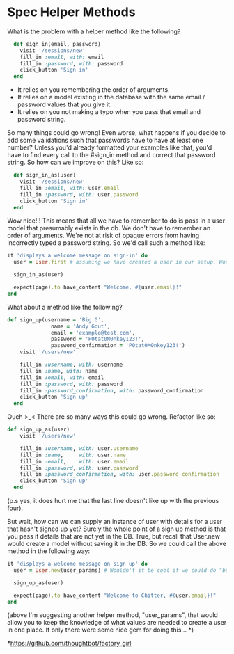 # Spec Helper Methods

What is the problem with a helper method like the following?

```ruby
  def sign_in(email, password)
    visit '/sessions/new'
    fill_in :email, with: email
    fill_in :password, with: password
    click_button 'Sign in'
  end
```

- It relies on you remembering the order of arguments.
- It relies on a model existing in the database with the same email / password values that you give it.
- It relies on you not making a typo when you pass that email and password string.

So many things could go wrong! Even worse, what happens if you decide to add some validations such that passwords have to have at least one number? Unless you'd already formatted your examples like that, you'd have to find every call to the #sign_in method and correct that password string. So how can we improve on this? Like so:

```ruby
  def sign_in_as(user)
    visit '/sessions/new'
    fill_in :email, with: user.email
    fill_in :password, with: user.password
    click_button 'Sign in'
  end
```
Wow nice!!! This means that all we have to remember to do is pass in a user model that presumably exists in the db. We don't have to remember an order of arguments. We're not at risk of opaque errors from having incorrectly typed a password string. So we'd call such a method like:

```ruby
it 'displays a welcome message on sign-in' do
  user = User.first # assuming we have created a user in our setup. Wouldn't it be cool if we could do `create :user`? Hmmm...*

  sign_in_as(user)

  expect(page).to have_content "Welcome, #{user.email}!"
end
```

What about a method like the following?

```ruby
def sign_up(username = 'Big G',
              name = 'Andy Gout',
              email = 'example@test.com',
              password = 'P0tat0M0nkey123!',
              password_confirmation = 'P0tat0M0nkey123!')
    visit '/users/new'

    fill_in :username, with: username
    fill_in :name, with: name
    fill_in :email, with: email
    fill_in :password, with: password
    fill_in :password_confirmation, with: password_confirmation
    click_button 'Sign up'
  end
```

Ouch >_< There are so many ways this could go wrong. Refactor like so:

```ruby
def sign_up_as(user)
    visit '/users/new'

    fill_in :username, with: user.username
    fill_in :name,     with: user.name
    fill_in :email,    with: user.email
    fill_in :password, with: user.password
    fill_in :password_confirmation, with: user.password_confirmation
    click_button 'Sign up'
  end
```
(p.s yes, it does hurt me that the last line doesn't like up with the previous four).

But wait, how can we can supply an instance of user with details for a user that hasn't signed up yet? Surely the whole point of a sign up method is that you pass it details that are not yet in the DB. True, but recall that User.new would create a model without saving it in the DB. So we could call the above method in the following way:

```ruby
it 'displays a welcome message on sign up' do
  user = User.new(user_params) # Wouldn't it be cool if we could do "build :user"?.*

  sign_up_as(user)

  expect(page).to have_content "Welcome to Chitter, #{user.email}!"
end
```
(above I'm suggesting another helper method, "user_params", that would allow you to keep the knowledge of what values are needed to create a user in one place. If only there were some nice gem for doing this... <notextile>*</notextile>)

<notextile>*</notextile>https://github.com/thoughtbot/factory_girl

